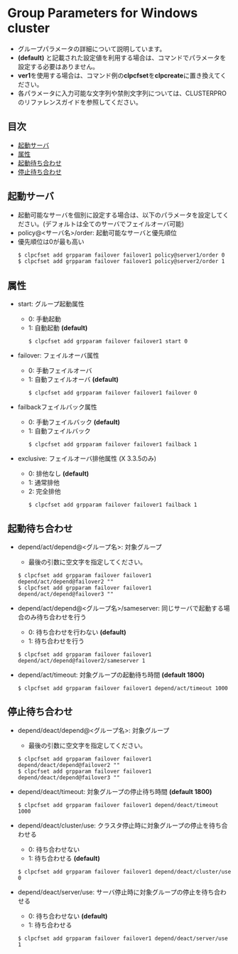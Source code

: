 # Group Parameters for Windows cluster
- グループパラメータの詳細について説明しています。
- **(default)** と記載された設定値を利用する場合は、コマンドでパラメータを設定する必要はありません。
- **ver1**を使用する場合は、コマンド例の**clpcfset**を**clpcreate**に置き換えてください。
- 各パラメータに入力可能な文字列や禁則文字列については、CLUSTERPRO のリファレンスガイドを参照してください。

## 目次
- [起動サーバ](#起動サーバ)
- [属性](#属性)
- [起動待ち合わせ](#起動待ち合わせ)
- [停止待ち合わせ](#停止待ち合わせ)

## 起動サーバ
- 起動可能なサーバを個別に設定する場合は、以下のパラメータを設定してください。(デフォルトは全てのサーバでフェイルオーバ可能)
- policy@\<サーバ名\>/order: 起動可能なサーバと優先順位
- 優先順位は0が最も高い
  ```bash
  $ clpcfset add grpparam failover failover1 policy@server1/order 0
  $ clpcfset add grpparam failover failover1 policy@server2/order 1
  ```

## 属性
- start: グループ起動属性
  - 0: 手動起動
  - 1: 自動起動 **(default)**
    ```
    $ clpcfset add grpparam failover failover1 start 0
    ```

- failover: フェイルオーバ属性
  - 0: 手動フェイルオーバ
  - 1: 自動フェイルオーバ **(default)**
    ```
    $ clpcfset add grpparam failover failover1 failover 0
    ```

- failbackフェイルバック属性
  - 0: 手動フェイルバック **(default)**
  - 1: 自動フェイルバック
    ```
    $ clpcfset add grpparam failover failover1 failback 1
    ```

- exclusive: フェイルオーバ排他属性 (X 3.3.5のみ)
  - 0: 排他なし **(default)**
  - 1: 通常排他
  - 2: 完全排他
    ```
    $ clpcfset add grpparam failover failover1 failback 1
    ```

## 起動待ち合わせ
- depend/act/depend@<グループ名>: 対象グループ
  - 最後の引数に空文字を指定してください。
  ```
  $ clpcfset add grpparam failover failover1 depend/act/depend@failover2 ""
  $ clpcfset add grpparam failover failover1 depend/act/depend@failover3 ""
  ```

- depend/act/depend@<グループ名>/sameserver: 同じサーバで起動する場合のみ待ち合わせを行う
  - 0: 待ち合わせを行わない **(default)**
  - 1: 待ち合わせを行う
  ```
  $ clpcfset add grpparam failover failover1 depend/act/depend@failover2/sameserver 1
  ```

- depend/act/timeout: 対象グループの起動待ち時間 **(default 1800)**
  ```
  $ clpcfset add grpparam failover failover1 depend/act/timeout 1000
  ```

## 停止待ち合わせ
- depend/deact/depend@<グループ名>: 対象グループ
  - 最後の引数に空文字を指定してください。
  ```
  $ clpcfset add grpparam failover failover1 depend/deact/depend@failover2 ""
  $ clpcfset add grpparam failover failover1 depend/deact/depend@failover3 ""
  ```

- depend/deact/timeout: 対象グループの停止待ち時間 **(default 1800)**
  ```
  $ clpcfset add grpparam failover failover1 depend/deact/timeout 1000
  ```

- depend/deact/cluster/use: クラスタ停止時に対象グループの停止を待ち合わせる
  - 0: 待ち合わせない
  - 1: 待ち合わせる **(default)**
  ```
  $ clpcfset add grpparam failover failover1 depend/deact/cluster/use 0
  ```

- depend/deact/server/use: サーバ停止時に対象グループの停止を待ち合わせる
  - 0: 待ち合わせない **(default)**
  - 1: 待ち合わせる
  ```
  $ clpcfset add grpparam failover failover1 depend/deact/server/use 1
  ```